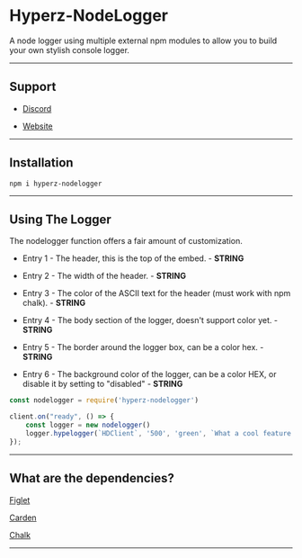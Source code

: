 # Hyperz-NodeLogger
A node logger using multiple external npm modules to allow you to build your own stylish console logger.

---

## Support

* [Discord](https://hyperz.dev/discord)

* [Website](https://support.hyperz.dev/)

---

## Installation

`npm i hyperz-nodelogger`

---

## Using The Logger

The nodelogger function offers a fair amount of customization.

- Entry 1 - The header, this is the top of the embed. - **STRING**

- Entry 2 - The width of the header. - **STRING**

- Entry 3 - The color of the ASCII text for the header (must work with npm chalk). - **STRING**

- Entry 4 - The body section of the logger, doesn't support color yet. - **STRING**

- Entry 5 - The border around the logger box, can be a color hex. - **STRING**

- Entry 6 - The background color of the logger, can be a color HEX, or disable it by setting to "disabled" - **STRING**


```js
const nodelogger = require('hyperz-nodelogger')

client.on("ready", () => {
    const logger = new nodelogger()
    logger.hypelogger(`HDClient`, '500', 'green', `What a cool feature for a node module!\n\nPretty dank ngl`, 'green', 'disabled')
});
```

---

## What are the dependencies?

[Figlet](https://www.npmjs.com/package/figlet)

[Carden](https://www.npmjs.com/package/carden/v/3.0.0)

[Chalk](https://www.npmjs.com/package/chalk)

---
